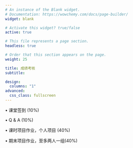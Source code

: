```yaml
---
# An instance of the Blank widget.
# Documentation: https://wowchemy.com/docs/page-builder/
widget: blank

# Activate this widget? true/false
active: true

# This file represents a page section.
headless: true

# Order that this section appears on the page.
weight: 25

title: 成绩考核
subtitle:

design:
  columns: "1"
advanced:
  css_class: fullscreen
---
```


• 课堂签到 (10%)

• Q & A (10%)

• 课时项目作业，个人项目 (40%)

• 期末项目作业，至多两人一组(40%)
